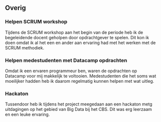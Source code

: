 ## Overig

### Helpen SCRUM workshop
Tijdens de SCRUM workshop aan het begin van de periode heb ik de begeleidende docent geholpen door opdrachtgever te spelen. Dit kon ik doen omdat ik al het een en ander aan ervaring had met het werken met de SCRUM methodiek.

### Helpen medestudenten met Datacamp opdrachten
Omdat ik een ervaren programmeur ben, waren de opdrachten op Datacamp voor mij makkelijk te voltooien. Medestudenten die het soms wat moeilijker hadden heb ik daarom regelmatig kunnen helpen met wat uitleg.

### Hackaton 
Tussendoor heb ik tijdens het project meegedaan aan een hackaton metg uitdagingen op het gebied van Big Data bij het CBS. Dit was erg leerzaam en een leuke ervaring.


